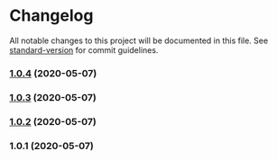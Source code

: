 # Changelog

All notable changes to this project will be documented in this file. See [standard-version](https://github.com/conventional-changelog/standard-version) for commit guidelines.

### [1.0.4](https://github.com/bisho1995/object-union/compare/v1.0.3...v1.0.4) (2020-05-07)

### [1.0.3](https://github.com/bisho1995/object-union/compare/v1.0.2...v1.0.3) (2020-05-07)

### [1.0.2](https://github.com/bisho1995/object-union/compare/v1.0.1...v1.0.2) (2020-05-07)

### 1.0.1 (2020-05-07)
